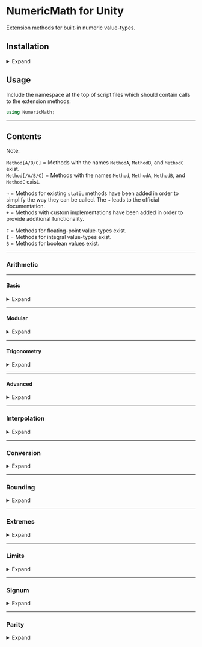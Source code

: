 # NumericMath for Unity
Extension methods for built-in numeric value-types.


## Installation
<details><summary>Expand</summary>

### Compatibility

Should work with Unity 2018.3 or newer.

### Installation via Git URL (recommended)
See [here](https://docs.unity3d.com/Manual/upm-ui-giturl.html) for how to install packages via Git URL by using the Unity Package Manager.  
See [here](https://docs.unity3d.com/Manual/upm-git.html) for how to do so manually by editing the "manifest.json" file in `[your project folder]/Packages/`.

### Installation from a local package (alternative)
See [here](https://docs.unity3d.com/Manual/upm-ui-local.html) for how to install packages from a local folder using the Unity Package Manager.  
See [here](https://docs.unity3d.com/Manual/upm-localpath.html) for how to do so manually by editing the "manifest.json" file in `[your project folder]/Packages/`.

</details>

## Usage

Include the namespace at the top of script files which should contain calls to the extension methods: 

```csharp
using NumericMath;
```


---


## Contents

Note:  

`Method[A/B/C]` = Methods with the names `MethodA`, `MethodB`, and `MethodC` exist.  
`Method[/A/B/C]` = Methods with the names `Method`, `MethodA`, `MethodB`, and `MethodC` exist.

`→` = Methods for existing `static` methods have been added in order to simplify the way they can be called. The `→` leads to the official documentation.  
`+` = Methods with custom implementations have been added in order to provide additional functionality.

`F` = Methods for floating-point value-types exist.  
`I` = Methods for integral value-types exist.  
`B` = Methods for boolean values exist.


---


### Arithmetic


---


#### Basic
<details><summary>Expand</summary>

##### Add `+` `F,I`
Returns a sequence of numbers (**excluding** the initial value), adding the specified `addend` a specified number of times.

```csharp
 (0).Add(2, 5);  // returns '[ 2,  4,  6,  8, 10]'
 (5).Add(5, 4);  // returns '[10, 15, 20, 25]'
(-5).Add(-1, 3); // returns '[-6, -7, -8]'
```

##### Subtract `+` `F,I`
Returns a sequence of numbers (**excluding** the initial value), subtracting the specified `subtrahend` a specified number of times.

```csharp
(10).Subtract(2, 5);  // returns '[ 8,  6,  4,  2,  0]'
 (1).Subtract(-2, 4); // returns '[ 3,  5,  7,  9]'
(-5).Subtract(1, 3);  // returns '[-6, -7, -8]'
```

##### Multiply `+` `F,I`
Returns a sequence of numbers (**excluding** the initial value), multiplying by the specified `factor` a specified number of times.

```csharp
 (1).Multiply(2, 5);  // returns '[ 2,  4,  8, 16, 32]'
 (1).Multiply(-2, 4); // returns '[-2,  4, -8, 16]'
(-5).Multiply(-1, 3); // returns '[ 5, -5,  5]'
```

##### Divide `+` `F,I`
Returns a sequence of numbers (**excluding** the initial value), dividing by the specified `divisor` a specified number of times.

```csharp
(1000f).Divide(10f, 5);  // returns '[100f,   10,    1, 0.1f, 0.01f]'
  (100).Divide(-2, 4);   // returns '[ -50,   25,  -12,    6]'
   (5f).Divide(0.5f, 3); // returns '[ 10f,  20f,  40f]'
```

##### Range [`→`](https://docs.microsoft.com/en-us/dotnet/api/system.linq.enumerable.range) / `+` `F,I`
Returns a sequence of numbers (**including** the initial value) with a specified length, incrementing by `one` by default.
```csharp
 (0).Range(3);      // returns '[ 0,   1,   2]'
 (0).Range(3, 5);   // returns '[ 0,   5,  10]'
(10).Range(3, 5);   // returns '[10,  15,  20]'
(-5).Range(3);      // returns '[-5,  -4,  -3]'
(-5).Range(3, -10); // returns '[-5, -15, -25]'
```

##### BigMul [`→`](https://docs.microsoft.com/en-us/dotnet/api/system.math.bigmul) `I`
Returns the full product of two numbers as the next-bigger value-type to avoid overflows.
```csharp
(1234567890).BigMul(1000000000); // returns '1234567890000000000L'
```

##### DivRem [`→`](https://docs.microsoft.com/en-us/dotnet/api/system.math.divrem) `I`
Returns the quotient of two numbers and also returns the remainder in an output parameter.
```csharp
int remainder;
 (5).DivRem(3, out remainder);   // returns '1', remainder == '2'
 (5).DivRem(-3, out remainder);  // returns '-1', remainder == '2'
(-5).DivRem(3, out remainder);   // returns '-1', remainder == '-2'
(-5).DivRem(-3, out remainder);  // returns '1', remainder == '-2'
```

</details>


---


#### Modular
<details><summary>Expand</summary>

##### Modulo `+` `F,I`
Repeats the sequence from `zero` to `divisor` (exclusively), with the direction and `sign` based on the `sign` of the `divisor`.
```csharp
var range = (-3).Range(7);      // returns '[-3, -2, -1,  0,  1,  2,  3]'
range.Select(i => i.Modulo(3);  // returns '[ 0,  1,  2,  0,  1,  2,  0]'
range.Select(i => i.Modulo(-3); // returns '[ 0, -2, -1,  0, -2, -1,  0]'
```

##### Remainder [`→`](https://docs.microsoft.com/en-us/dotnet/csharp/language-reference/operators/arithmetic-operators#remainder-operator-) `F,I`
Repeats the sequence from `zero` to `divisor` (exclusively), with the direction and `sign` based on the `sign` of the `dividend`.
```csharp
var range = (-3).Range(7);         // returns '[-3, -2, -1,  0,  1,  2,  3]'
range.Select(i => i.Remainder(3);  // returns '[ 0, -2, -1,  0,  1,  2,  0]'
range.Select(i => i.Remainder(-3); // returns '[ 0, -2, -1,  0,  1,  2,  0]'
```

</details>


---

#### Trigonometry
<details><summary>Expand</summary>

Note:  
`°` = Methods for non-hyperbolic trigonometric functions use `degrees` by default.

##### Sin/Asin `°` [`→`](https://docs.microsoft.com/en-us/dotnet/api/system.math.sin) [`→`](https://docs.microsoft.com/en-us/dotnet/api/system.math.asin) / Sinh [`→`](https://docs.microsoft.com/en-us/dotnet/api/system.math.sinh) `F`
Sin[/h]: Returns the (hyperbolic) sine of the angle.  
Asin: Returns the angle whose sine is the number.
```csharp
 (0f).Sin();  // returns '0f'
(90f).Sin();  // returns '1f'
 (0f).Asin(); // returns '0f'
 (1f).Asin(); // returns '90f'

 (5f).Sinh(); // returns '74.20321f'
```

##### Cos/Acos `°` [`→`](https://docs.microsoft.com/en-us/dotnet/api/system.math.cos) [`→`](https://docs.microsoft.com/en-us/dotnet/api/system.math.acos) / Cosh [`→`](https://docs.microsoft.com/en-us/dotnet/api/system.math.cosh) `F`
Cos[/h]: Returns the (hyperbolic) cosine of the angle.  
Acos: Returns the angle whose cosine is the number.
```csharp
 (0f).Cos();  // returns '1f'
(90f).Cos();  // returns '0f'
 (0f).Acos(); // returns '90f'
 (1f).Acos(); // returns '0f'

 (5f).Cosh(); // returns '74.20995f'
```

##### Tan/Atan[/2] `°` [`→`](https://docs.microsoft.com/en-us/dotnet/api/system.math.tan) [`→`](https://docs.microsoft.com/en-us/dotnet/api/system.math.atan) [`→`](https://docs.microsoft.com/en-us/dotnet/api/system.math.atan2) / Tanh [`→`](https://docs.microsoft.com/en-us/dotnet/api/system.math.tanh) `F`
Tan[/h]: Returns the (hyperbolic) tangent of the angle.  
Atan: Returns the angle whose tangent is the number.
```csharp
(45f).Tan();  // returns '1f'
 (1f).Atan(); // returns '45f'

 (5f).Tanh(); // returns '0.9999092f'
```

</details>


---


#### Advanced
<details><summary>Expand</summary>


##### Exp [`→`](https://docs.microsoft.com/en-us/dotnet/api/system.math.exp) `F`
Returns `e` raised to a power.
```csharp
(5f).Exp();       // returns '148.4132f'
(5f).Exp().Log(); // returns '5f'
```

##### Log [`→`](https://docs.microsoft.com/en-us/dotnet/api/system.math.log) `F`
Returns the logarithm of the number.
```csharp
(5f).Log();       // returns '1.609438f'
(5f).Log().Exp(); // returns '5f'
```

##### Pow [`→`](https://docs.microsoft.com/en-us/dotnet/api/system.math.pow) `F,I`
Returns the number raised to a power.
```csharp
 (10).Pow(3);   // returns '1000'
(10f).Pow(-3f); // returns '0.001'
```

##### Sqrt [`→`](https://docs.microsoft.com/en-us/dotnet/api/system.math.sqrt) `F`
Returns the square root of the number.
```csharp
 (4f).Sqrt(); // returns '2f'
(16f).Sqrt(); // returns '4f'
```

</details>


---


### Interpolation
<details><summary>Expand</summary>

#### Lerp `+` `F`
Linearly interpolates between two numbers by a percent value.
```csharp
  (0f).Lerp(0f, 10f);       // returns '0f'
(0.5f).Lerp(0f, 10f);       // returns '5f'
  (1f).Lerp(0f, 10f);       // returns '10f'

(1.1f).Lerp(0f, 10f);       // returns '11f'
(1.1f).Lerp(0f, 10f, true); // returns '10f'
```

#### InverseLerp `+` `F`
Calculates the percentage of the number between two numbers.
```csharp
 (0f).InverseLerp(0f, 10f);       // returns '0f'
 (5f).InverseLerp(0f, 10f);       // returns '0.5f'
(10f).InverseLerp(0f, 10f);       // returns '1f'

(11f).InverseLerp(0f, 10f);       // returns '1.1f'
(11f).InverseLerp(0f, 10f, true); // returns '1f'
```

#### Remap `+` `F`
Calculates the percentage of the number between two starting numbers via `InverseLerp` and applies it to two target numbers via `Lerp`.
```csharp
(5f).Remap(0f, 10f, 50f, 100f);   // returns '75f'
(5f).Remap(-20f, 10f, 10f, -20f); // returns '-15f'
```

</details>


---


### Conversion
<details><summary>Expand</summary>


#### ToBool `+` `F,I`
Returns `true` if the number is not `zero`.
```csharp
 (5).ToBool(); // returns 'false'
 (0).ToBool(); // returns 'true'
(-5).ToBool(); // returns 'false'
```

#### To[Degrees/Radians] `+` `F`
Converts an angle between `degrees` and `radians`.
```csharp
Math.PI.ToDegrees(); // returns '180d'
 (180d).ToRadians(); // returns '3.14159265358979d'
```

#### ToInvariantString `+` `F,I,B`
Returns a string representation of the number, using the [invariant Culture](https://docs.microsoft.com/en-us/dotnet/api/system.globalization.cultureinfo.invariantculture?view=net-5.0).
```csharp
      (5.5f).ToInvariantString();    // returns "5.5"
(123456.78f).ToInvariantString("N2") // returns "123,456.80" (rounded due to floating-point precision)
```

#### ToPercentString `+` `F`
Returns a string representation of the number, formatted as percent.
```csharp
(0.5f).ToInvariantString();  // returns "50.00 %"
(0.5f).ToInvariantString(0); // returns "50 %"
```

#### To[Binary/Hex]String `+` `I`
Returns a string representation of the number, formatted as binary/hexadecimal.
```csharp
(5).ToBinaryString(); // returns "00000101"
(5).ToHexString();    // returns "05"
```

#### To[Byte/Short/Int/Long/Float/Double] `+` `B`
Returns a value representing the bool as `zero` or `one`.
```csharp
false.ToInt();   // returns '0'
 true.ToFloat(); // returns '1f'
```

</details>


---


### Rounding
<details><summary>Expand</summary>

#### Ceil[/ToInt] [`→`](https://docs.microsoft.com/en-us/dotnet/api/system.math.ceiling) / `+` `F`
Returns the smallest integral value greater than or equal to the number.
```csharp
 (5.5f).Ceil(); // returns  '6f'
(-5.5f).Ceil(); // returns '-5f'
```

#### Floor[/ToInt] [`→`](https://docs.microsoft.com/en-us/dotnet/api/system.math.floor) / `+` `F`
Returns the largest integral value less than or equal to the number.
```csharp
 (5.5f).Floor(); // returns  '5f'
(-5.5f).Floor(); // returns '-6f'
```

#### Round[/ToInt] [`→`](https://docs.microsoft.com/en-us/dotnet/api/system.math.round) / `+` `F`
Rounds a value to the nearest integer.
```csharp
 (5.4f).Round(); // returns  '5f'
 (5.5f).Round(); // returns  '6f'
(-5.4f).Round(); // returns '-5f'
(-5.5f).Round(); // returns '-6f'
```

#### Truncate [`→`](https://docs.microsoft.com/en-us/dotnet/api/system.math.truncate) `F`
Calculates the integral part of a number.
```csharp
 (5.5f).Truncate(); // returns  '5'
(-5.5f).Truncate(); // returns '-5'
```

</details>


---


### Extremes
<details><summary>Expand</summary>

#### Min [`→`](https://docs.microsoft.com/en-us/dotnet/api/system.math.min) `F,I`
Returns the smaller of two numbers.
```csharp
(5).Min(10); // returns '5'
```

#### Max [`→`](https://docs.microsoft.com/en-us/dotnet/api/system.math.max) `F,I`
Returns the larger of two numbers.
```csharp
(5).Max(10); // returns '10'
```

#### Is[[Negative/Positive/]Infinity / NaN] `+` `F`
Checks if the value is (negative/positive) infinity / `Not a Number`
```csharp
 (5f / 0f).IsPositiveInfinity(); // returns 'true'
(-5f / 0f).IsNegativeInfinity(); // returns 'true'
 (0f / 0f).IsNaN();              // returns 'true'
```

</details>


---


### Limits
<details><summary>Expand</summary>

#### Clamp `+` `F,I`
Returns the number which is clamped to the inclusive range of `min` and `max`.
```csharp
 (10).Clamp(-5, 5); // returns  '5'
(-10).Clamp(-5, 5); // returns '-5'
```
#### IsClamped[/01] `+` `F,I`
Checks whether the number is clamped to the range of `min` and `max`, inclusively by default.
```csharp
  (10).IsClamped(-5, 5);        // returns 'false'
   (5).IsClamped(-5, 5);        // returns 'true'
   (5).IsClamped(-5, 5, false); // returns 'false'
(0.5f).IsClamped01();           // returns 'true'
```

</details>


---


### Signum
<details><summary>Expand</summary>

#### Abs [`→`](https://docs.microsoft.com/en-us/dotnet/api/system.math.abs) `F,I`
Returns the absolute value of the number.

```csharp
 (5).Abs(); // returns '5'
(-5).Abs(); // returns '5'
```

#### Sign [`→`](https://docs.microsoft.com/en-us/dotnet/api/system.math.sign) `F,I`
Returns an integer which indicates the sign of a number.
```csharp
 (5).Sign(); // returns  '1'
 (0).Sign(); // returns  '0'
(-5).Sign(); // returns '-1'
```

</details>


---


### Parity
<details><summary>Expand</summary>

#### Is[Even/Odd] `+` `I`
Checks whether a number is even or odd.
```csharp
(5).IsEven(); // returns 'false'
(5).IsOdd();  // returns 'true'
```

</details>